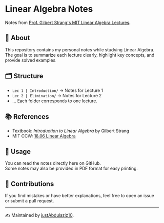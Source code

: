 # Linear Algebra Notes

Notes from [Prof. Gilbert Strang's MIT Linear Algebra Lectures](https://www.youtube.com/playlist?list=PLE7DDD91010BC51F8).

## 📘 About
This repository contains my personal notes while studying Linear Algebra.  
The goal is to summarize each lecture clearly, highlight key concepts, and provide solved examples.

## 🗂 Structure
- `Lec 1 | Introduction/` → Notes for Lecture 1
- `Lec 2 | Elimination/` → Notes for Lecture 2
- …
Each folder corresponds to one lecture.

## 📚 References
- Textbook: *Introduction to Linear Algebra* by Gilbert Strang  
- MIT OCW: [18.06 Linear Algebra](https://ocw.mit.edu/courses/mathematics/18-06-linear-algebra-spring-2010/)

## 🚀 Usage
You can read the notes directly here on GitHub.  
Some notes may also be provided in PDF format for easy printing.

## 🤝 Contributions
If you find mistakes or have better explanations, feel free to open an issue or submit a pull request.

---

✍️ Maintained by [justAbdulaziz10](https://github.com/justAbdulaziz10).
